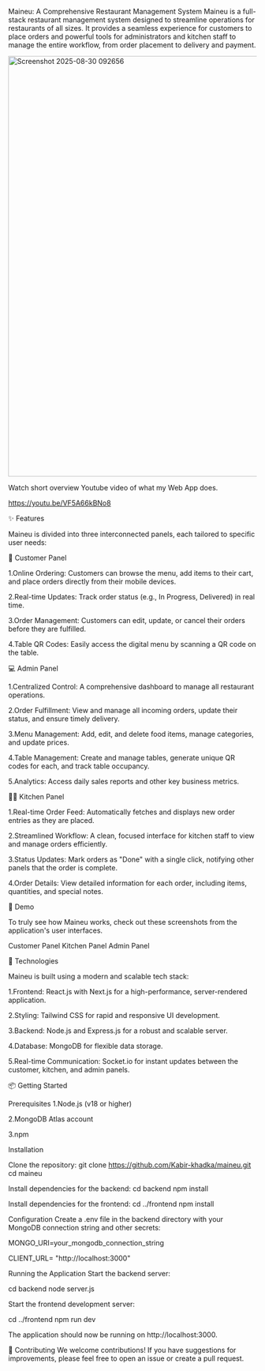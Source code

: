 Maineu: A Comprehensive Restaurant Management System
Maineu is a full-stack restaurant management system designed to streamline operations for restaurants of all sizes. It provides a seamless experience for customers to place orders and powerful tools for administrators and kitchen staff to manage the entire workflow, from order placement to delivery and payment.

<img width="1901" height="852" alt="Screenshot 2025-08-30 092656" src="https://github.com/user-attachments/assets/f64859fa-1050-4bf0-a16f-95b46cda187b" />

Watch short overview Youtube video of what my Web App does.

https://youtu.be/VF5A66kBNo8

✨ Features

Maineu is divided into three interconnected panels, each tailored to specific user needs:

📱 Customer Panel

1.Online Ordering: Customers can browse the menu, add items to their cart, and place orders directly from their mobile devices.

2.Real-time Updates: Track order status (e.g., In Progress, Delivered) in real time.

3.Order Management: Customers can edit, update, or cancel their orders before they are fulfilled.

4.Table QR Codes: Easily access the digital menu by scanning a QR code on the table.

💻 Admin Panel

1.Centralized Control: A comprehensive dashboard to manage all restaurant operations.

2.Order Fulfillment: View and manage all incoming orders, update their status, and ensure timely delivery.

3.Menu Management: Add, edit, and delete food items, manage categories, and update prices.

4.Table Management: Create and manage tables, generate unique QR codes for each, and track table occupancy.

5.Analytics: Access daily sales reports and other key business metrics.

👨‍🍳 Kitchen Panel

1.Real-time Order Feed: Automatically fetches and displays new order entries as they are placed.

2.Streamlined Workflow: A clean, focused interface for kitchen staff to view and manage orders efficiently.

3.Status Updates: Mark orders as "Done" with a single click, notifying other panels that the order is complete.

4.Order Details: View detailed information for each order, including items, quantities, and special notes.

📸 Demo

To truly see how Maineu works, check out these screenshots from the application's user interfaces.

Customer Panel
Kitchen Panel
Admin Panel


🚀 Technologies

Maineu is built using a modern and scalable tech stack:

1.Frontend: React.js with Next.js for a high-performance, server-rendered application.

2.Styling: Tailwind CSS for rapid and responsive UI development.

3.Backend: Node.js and Express.js for a robust and scalable server.

4.Database: MongoDB for flexible data storage.

5.Real-time Communication: Socket.io for instant updates between the customer, kitchen, and admin panels.

📦 Getting Started

Prerequisites
1.Node.js (v18 or higher)

2.MongoDB Atlas account

3.npm

Installation

Clone the repository:
git clone https://github.com/Kabir-khadka/maineu.git
cd maineu

Install dependencies for the backend:
cd backend
npm install

Install dependencies for the frontend:
cd ../frontend
npm install

Configuration
Create a .env file in the backend directory with your MongoDB connection string and other secrets:

MONGO_URI=your_mongodb_connection_string

CLIENT_URL= "http://localhost:3000"

Running the Application
Start the backend server:

cd backend
node server.js

Start the frontend development server:

cd ../frontend
npm run dev

The application should now be running on http://localhost:3000.

🤝 Contributing
We welcome contributions! If you have suggestions for improvements, please feel free to open an issue or create a pull request.
